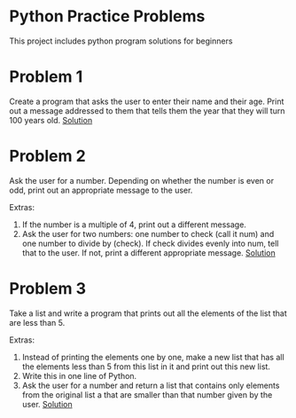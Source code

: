 # Python Practice Problems
This project includes python program solutions for beginners

# Problem 1
Create a program that asks the user to enter their name and their age. Print out a message addressed to them that tells them the year that they will turn 100 years old.
[Solution](../blob/master/solutions/prac1.py)

# Problem 2
Ask the user for a number. Depending on whether the number is even or odd, print out an appropriate message to the user.

Extras:
1. If the number is a multiple of 4, print out a different message.
2. Ask the user for two numbers: one number to check (call it num) and one number to divide by (check). If check divides evenly into num, tell that to the user. If not, print a different appropriate message.
[Solution](../blob/master/solutions/prac2.py)

# Problem 3
Take a list and write a program that prints out all the elements of the list that are less than 5.

Extras:
1. Instead of printing the elements one by one, make a new list that has all the elements less than 5 from this list in it and print out this new list.
2. Write this in one line of Python.
3. Ask the user for a number and return a list that contains only elements from the original list a that are smaller than that number given by the user.
[Solution](../blob/master/solutions/prac3.py)
